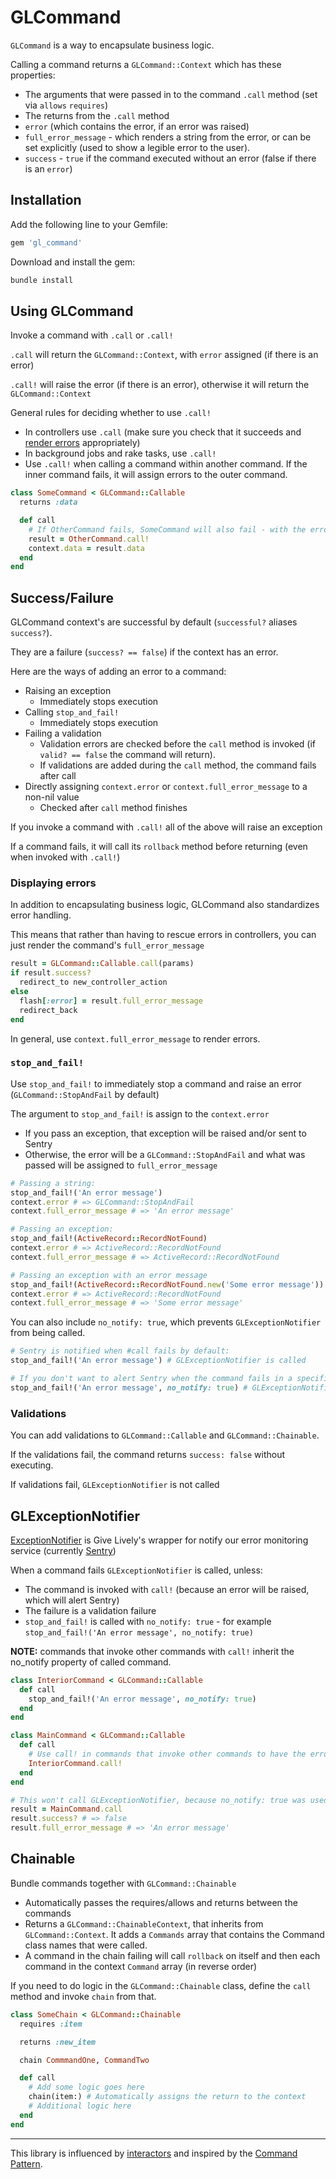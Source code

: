 # GLCommand

`GLCommand` is a way to encapsulate business logic.

Calling a command returns a `GLCommand::Context` which has these properties:

- The arguments that were passed in to the command `.call` method (set via `allows` `requires`)
- The returns from the `.call` method
- `error` (which contains the error, if an error was raised)
- `full_error_message` - which renders a string from the error, or can be set explicitly (used to show a legible error to the user).
- `success` - `true` if the command executed without an error (false if there is an `error`)


## Installation

Add the following line to your Gemfile:

```ruby
gem 'gl_command'
```

Download and install the gem:
```sh
bundle install
```

## Using GLCommand

Invoke a command with `.call` or `.call!`

`.call` will return the `GLCommand::Context`, with `error` assigned (if there is an error)

`.call!` will raise the error (if there is an error), otherwise it will return the `GLCommand::Context`

General rules for deciding whether to use `.call!`

- In controllers use `.call` (make sure you check that it succeeds and [render errors](#displaying-errors) appropriately)
- In background jobs and rake tasks, use `.call!`
- Use `.call!` when calling a command within another command. If the inner command fails, it will assign errors to the outer command.

```ruby
class SomeCommand < GLCommand::Callable
  returns :data

  def call
    # If OtherCommand fails, SomeCommand will also fail - with the error from OtherCommand
    result = OtherCommand.call!
    context.data = result.data
  end
end
```

## Success/Failure

GLCommand context's are successful by default (`successful?` aliases `success?`).

They are a failure (`success? == false`) if the context has an error.

Here are the ways of adding an error to a command:

- Raising an exception
  - Immediately stops execution
- Calling `stop_and_fail!`
  - Immediately stops execution
- Failing a validation
  - Validation errors are checked before the `call` method is invoked (if `valid? == false` the command will return).
  - If validations are added during the `call` method, the command fails after call
- Directly assigning `context.error` or `context.full_error_message` to a non-nil value
  - Checked after `call` method finishes

If you invoke a command with `.call!` all of the above will raise an exception

If a command fails, it will call its `rollback` method before returning (even when invoked with `.call!`)

### Displaying errors

In addition to encapsulating business logic, GLCommand also standardizes error handling.

This means that rather than having to rescue errors in controllers, you can just render the command's `full_error_message`

```ruby
result = GLCommand::Callable.call(params)
if result.success?
  redirect_to new_controller_action
else
  flash[:error] = result.full_error_message
  redirect_back
end
```

In general, use `context.full_error_message` to render errors.


### `stop_and_fail!`

Use `stop_and_fail!` to immediately stop a command and raise an error (`GLCommand::StopAndFail` by default)

The argument to `stop_and_fail!` is assign to the `context.error`

- If you pass an exception, that exception will be raised and/or sent to Sentry
- Otherwise, the error will be a `GLCommand::StopAndFail` and what was passed will be assigned to `full_error_message`

```ruby
# Passing a string:
stop_and_fail!('An error message')
context.error # => GLCommand::StopAndFail
context.full_error_message # => 'An error message'

# Passing an exception:
stop_and_fail!(ActiveRecord::RecordNotFound)
context.error # => ActiveRecord::RecordNotFound
context.full_error_message # => ActiveRecord::RecordNotFound

# Passing an exception with an error message
stop_and_fail!(ActiveRecord::RecordNotFound.new('Some error message'))
context.error # => ActiveRecord::RecordNotFound
context.full_error_message # => 'Some error message'
```

You can also include `no_notify: true`, which prevents `GLExceptionNotifier` from being called.

```ruby
# Sentry is notified when #call fails by default:
stop_and_fail!('An error message') # GLExceptionNotifier is called

# If you don't want to alert Sentry when the command fails in a specific way:
stop_and_fail!('An error message', no_notify: true) # GLExceptionNotifier is *not* called
```


### Validations

You can add validations to `GLCommand::Callable` and `GLCommand::Chainable`.

If the validations fail, the command returns `success: false` without executing.

If validations fail, `GLExceptionNotifier` is not called


## GLExceptionNotifier

[ExceptionNotifier](https://github.com/givelively/gl_exception_notifier) is Give Lively's wrapper for notify our error monitoring service (currently [Sentry](https://github.com/getsentry/sentry-ruby))

When a command fails `GLExceptionNotifier` is called, unless:

- The command is invoked with `call!` (because an error will be raised, which will alert Sentry)
- The failure is a validation failure
- `stop_and_fail!` is called with `no_notify: true` - for example `stop_and_fail!('An error message', no_notify: true)`

**NOTE:** commands that invoke other commands with `call!` inherit the no_notify property of called command.

```ruby
class InteriorCommand < GLCommand::Callable
  def call
    stop_and_fail!('An error message', no_notify: true)
  end
end

class MainCommand < GLCommand::Callable
  def call
    # Use call! in commands that invoke other commands to have the errors automatically bubble up
    InteriorCommand.call!
  end
end

# This won't call GLExceptionNotifier, because no_notify: true was used on InteriorCommand
result = MainCommand.call
result.success? # => false
result.full_error_message # => 'An error message'
```

## Chainable

Bundle commands together with `GLCommand::Chainable`

- Automatically passes the requires/allows and returns between the commands
- Returns a `GLCommand::ChainableContext`, that inherits from `GLCommand::Context`. It adds a `Commands` array that contains the Command class names that were called.
- A command in the chain failing will call `rollback` on itself and then each command in the context `Command` array (in reverse order)


If you need to do logic in the `GLCommand::Chainable` class, define the `call` method and invoke `chain` from that.

```ruby
class SomeChain < GLCommand::Chainable
  requires :item

  returns :new_item

  chain CommmandOne, CommandTwo

  def call
    # Add some logic goes here
    chain(item:) # Automatically assigns the return to the context
    # Additional logic here
  end
end
```


---

This library is influenced by [interactors](https://github.com/collectiveidea/interactor) and inspired by the [Command Pattern](https://en.wikipedia.org/wiki/Command_pattern).
